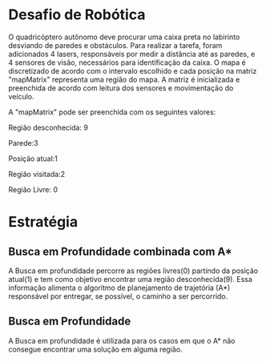 Desafio de Robótica
===================

O quadricóptero autônomo deve procurar uma caixa preta no labirinto desviando de paredes e obstáculos. Para realizar a tarefa, foram adicionados 4 lasers, responsáveis por medir a distância até as paredes, e 4 sensores de visão, necessários para identificação da caixa. O mapa é discretizado de acordo com o intervalo escolhido e cada posição na matriz "mapMatrix" representa uma região do mapa. A matriz é inicializada e preenchida de acordo com leitura dos sensores e movimentação do veículo.

A "mapMatrix" pode ser preenchida com os seguintes valores:

Região desconhecida: 9

Parede:3

Posição atual:1

Região visitada:2

Região Livre: 0

Estratégia
==========

## Busca em Profundidade combinada com A* ##

A Busca em profundidade percorre as regiões livres(0) partindo da posição atual(1) e tem como objetivo encontrar uma região desconhecida(9). Essa informação alimenta o algoritmo de planejamento de trajetória (A*) responsável por entregar, se possível, o caminho a ser percorrido.

## Busca em Profundidade ##

A Busca em profundidade é utilizada para os casos em que o A* não consegue encontrar uma solução em alguma região.



